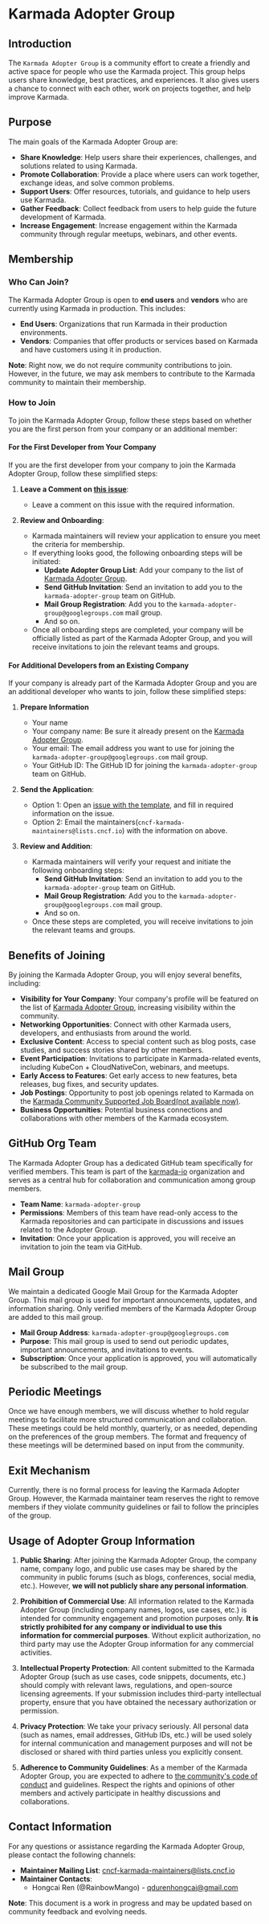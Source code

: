 # Karmada Adopter Group

## Introduction

The `Karmada Adopter Group` is a community effort to create a friendly and active space for people who use the Karmada
project. This group helps users share knowledge, best practices, and experiences. It also gives users a chance to 
connect with each other, work on projects together, and help improve Karmada.

## Purpose

The main goals of the Karmada Adopter Group are:

- **Share Knowledge**: Help users share their experiences, challenges, and solutions related to using Karmada.
- **Promote Collaboration**: Provide a place where users can work together, exchange ideas, and solve common problems.
- **Support Users**: Offer resources, tutorials, and guidance to help users use Karmada.
- **Gather Feedback**: Collect feedback from users to help guide the future development of Karmada.
- **Increase Engagement**: Increase engagement within the Karmada community through regular meetups, webinars, and other events.

## Membership

### Who Can Join?

The Karmada Adopter Group is open to **end users** and **vendors** who are currently using Karmada in production. 
This includes:

- **End Users**: Organizations that run Karmada in their production environments.
- **Vendors**: Companies that offer products or services based on Karmada and have customers using it in production.

**Note**: Right now, we do not require community contributions to join. However, in the future, we may ask members to 
contribute to the Karmada community to maintain their membership.

### How to Join

To join the Karmada Adopter Group, follow these steps based on whether you are the first person from your company or an 
additional member:

#### For the First Developer from Your Company

If you are the first developer from your company to join the Karmada Adopter Group, follow these simplified steps:

1. **Leave a Comment on [this issue](https://github.com/karmada-io/karmada/issues/4540)**:
   - Leave a comment on this issue with the required information.

2. **Review and Onboarding**:
   - Karmada maintainers will review your application to ensure you meet the criteria for membership.
   - If everything looks good, the following onboarding steps will be initiated:
      - **Update Adopter Group List**: Add your company to the list of [Karmada Adopter Group](https://karmada.io/adopters).
      - **Send GitHub Invitation**: Send an invitation to add you to the `karmada-adopter-group` team on GitHub.
      - **Mail Group Registration**: Add you to the `karmada-adopter-group@googlegroups.com` mail group.
      - And so on.
   - Once all onboarding steps are completed, your company will be officially listed as part of the Karmada Adopter Group,
     and you will receive invitations to join the relevant teams and groups.

#### For Additional Developers from an Existing Company

If your company is already part of the Karmada Adopter Group and you are an additional developer who wants to join, follow
these simplified steps:

1. **Prepare Information**
   - Your name
   - Your company name: Be sure it already present on the [Karmada Adopter Group](https://karmada.io/adopters).
   - Your email: The email address you want to use for joining the `karmada-adopter-group@googlegroups.com` mail group.
   - Your GitHub ID: The GitHub ID for joining the `karmada-adopter-group` team on GitHub.

2. **Send the Application**:
   - Option 1: Open an [issue with the template](https://github.com/karmada-io/community/issues/new?assignees=RainbowMango&labels=area%2Fgithub-membership+%2Cadopter-group-membership&projects=&template=adopter-group-application.yaml&title=Karmada+Adopter+Group+Application+for+%5BYour+Name%5D), and fill in required information on the issue.
   - Option 2: Email the maintainers(`cncf-karmada-maintainers@lists.cncf.io`) with the information on above.

3. **Review and Addition**:
   - Karmada maintainers will verify your request and initiate the following onboarding steps:
      - **Send GitHub Invitation**: Send an invitation to add you to the `karmada-adopter-group` team on GitHub.
      - **Mail Group Registration**: Add you to the `karmada-adopter-group@googlegroups.com` mail group.
      - And so on.
   - Once these steps are completed, you will receive invitations to join the relevant teams and groups.

## Benefits of Joining

By joining the Karmada Adopter Group, you will enjoy several benefits, including:

- **Visibility for Your Company**: Your company's profile will be featured on the list of [Karmada Adopter Group](https://karmada.io/adopters), increasing visibility within the community.
- **Networking Opportunities**: Connect with other Karmada users, developers, and enthusiasts from around the world.
- **Exclusive Content**: Access to special content such as blog posts, case studies, and success stories shared by other members.
- **Event Participation**: Invitations to participate in Karmada-related events, including KubeCon + CloudNativeCon, webinars, and meetups.
- **Early Access to Features**: Get early access to new features, beta releases, bug fixes, and security updates.
- **Job Postings**: Opportunity to post job openings related to Karmada on the [Karmada Community Supported Job Board(not available now)](TBD).
- **Business Opportunities**: Potential business connections and collaborations with other members of the Karmada ecosystem.

## GitHub Org Team

The Karmada Adopter Group has a dedicated GitHub team specifically for verified members. This team is part of the 
[karmada-io](https://github.com/karmada-io) organization and serves as a central hub for collaboration and communication
among group members.

- **Team Name**: `karmada-adopter-group`
- **Permissions**: Members of this team have read-only access to the Karmada repositories and can participate in discussions and issues related to the Adopter Group.
- **Invitation**: Once your application is approved, you will receive an invitation to join the team via GitHub.

## Mail Group

We maintain a dedicated Google Mail Group for the Karmada Adopter Group. This mail group is used for important 
announcements, updates, and information sharing. Only verified members of the Karmada Adopter Group are added to this mail 
group.

- **Mail Group Address**: `karmada-adopter-group@googlegroups.com`
- **Purpose**: This mail group is used to send out periodic updates, important announcements, and invitations to events.
- **Subscription**: Once your application is approved, you will automatically be subscribed to the mail group.

## Periodic Meetings

Once we have enough members, we will discuss whether to hold regular meetings to facilitate more structured 
communication and collaboration. These meetings could be held monthly, quarterly, or as needed, depending on the 
preferences of the group members. The format and frequency of these meetings will be determined based on input from the 
community.

## Exit Mechanism

Currently, there is no formal process for leaving the Karmada Adopter Group. However, the Karmada maintainer team reserves 
the right to remove members if they violate community guidelines or fail to follow the principles of the group.

## Usage of Adopter Group Information

1. **Public Sharing**:
  After joining the Karmada Adopter Group, the company name, company logo, and public use cases may be shared by the 
  community in public forums (such as blogs, conferences, social media, etc.). 
  However, **we will not publicly share any personal information**.

2. **Prohibition of Commercial Use**:
  All information related to the Karmada Adopter Group (including company names, logos, use cases, etc.) is intended for 
  community engagement and promotion purposes only. 
  **It is strictly prohibited for any company or individual to use this information for commercial purposes**. 
  Without explicit authorization, no third party may use the Adopter Group information for any commercial activities.

3. **Intellectual Property Protection**:
  All content submitted to the Karmada Adopter Group (such as use cases, code snippets, documents, etc.) should comply with relevant laws, regulations, and open-source licensing agreements. If your submission includes third-party intellectual property, ensure that you have obtained the necessary authorization or permission.

4. **Privacy Protection**:
  We take your privacy seriously. All personal data (such as names, email addresses, GitHub IDs, etc.) will be used solely for internal communication and management purposes and will not be disclosed or shared with third parties unless you explicitly consent.

5. **Adherence to Community Guidelines**:
  As a member of the Karmada Adopter Group, you are expected to adhere to [the community's code of conduct](https://github.com/karmada-io/community/blob/main/CODE_OF_CONDUCT.md) and guidelines. Respect the rights and opinions of other members and actively participate in healthy discussions and collaborations.

## Contact Information

For any questions or assistance regarding the Karmada Adopter Group, please contact the following channels:

- **Maintainer Mailing List**: [cncf-karmada-maintainers@lists.cncf.io](mailto:cncf-karmada-maintainers@lists.cncf.io)
- **Maintainer Contacts**:
   - Hongcai Ren (@RainbowMango) - [qdurenhongcai@gmail.com](mailto:qdurenhongcai@gmail.com)

**Note**: This document is a work in progress and may be updated based on community feedback and evolving needs.
